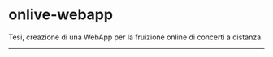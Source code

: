 onlive-webapp
============
Tesi, creazione di una WebApp per la fruizione online di concerti a distanza.

---
